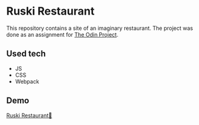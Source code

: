 # Ruski Restaurant

This repository contains a site of an imaginary restaurant. The project was done as an assignment for [The Odin Project](https://www.theodinproject.com/dashboard).

## Used tech
* JS
* CSS
* Webpack

## Demo
[Ruski Restaurant🥟](https://ybhpg.github.io/odin-restaurant/)